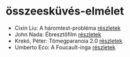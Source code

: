 # összeesküvés-elmélet

- Cixin Liu: A háromtest-probléma [részletek](../_details/Cixin%20Liu.md#id_1451)
- John Nada: Ébresztőfilm [részletek](../_details/John%20Nada.md#id_1033)
- Krekó, Péter: Tömegparanoia 2.0 [részletek](../_details/Krek%C3%B3%2C%20P%C3%A9ter.md#id_1515)
- Umberto Eco: A Foucault-inga [részletek](../_details/Umberto%20Eco.md#id_1024)